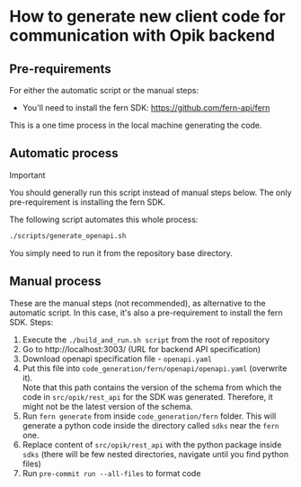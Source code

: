 # How to generate new client code for communication with Opik backend

## Pre-requirements
For either the automatic script or the manual steps:
- You'll need to install the fern SDK: https://github.com/fern-api/fern

This is a one time process in the local machine generating the code.

## Automatic process
> [!IMPORTANT]
> You should generally run this script instead of manual steps below.
> The only pre-requirement is installing the fern SDK.

The following script automates this whole process:
```bash
./scripts/generate_openapi.sh
```

You simply need to run it from the repository base directory.

## Manual process

These are the manual steps (not recommended), as alternative to the automatic script.
In this case, it's also a pre-requirement to install the fern SDK.
Steps:
1. Execute the `./build_and_run.sh script` from the root of repository
2. Go to http://localhost:3003/ (URL for backend API specification)
3. Download openapi specification file - `openapi.yaml`
4. Put this file into `code_generation/fern/openapi/openapi.yaml` (overwrite it).<br>
   Note that this path contains the version of the schema from which the code in `src/opik/rest_api` for the SDK was generated. Therefore, it might not be the latest version of the schema.
5. Run `fern generate` from inside `code_generation/fern` folder. This will generate a python code inside the directory called `sdks` near the `fern` one.
7. Replace content of `src/opik/rest_api` with the python package inside `sdks` (there will be few nested directories, navigate until you find python files)
8. Run `pre-commit run --all-files` to format code
